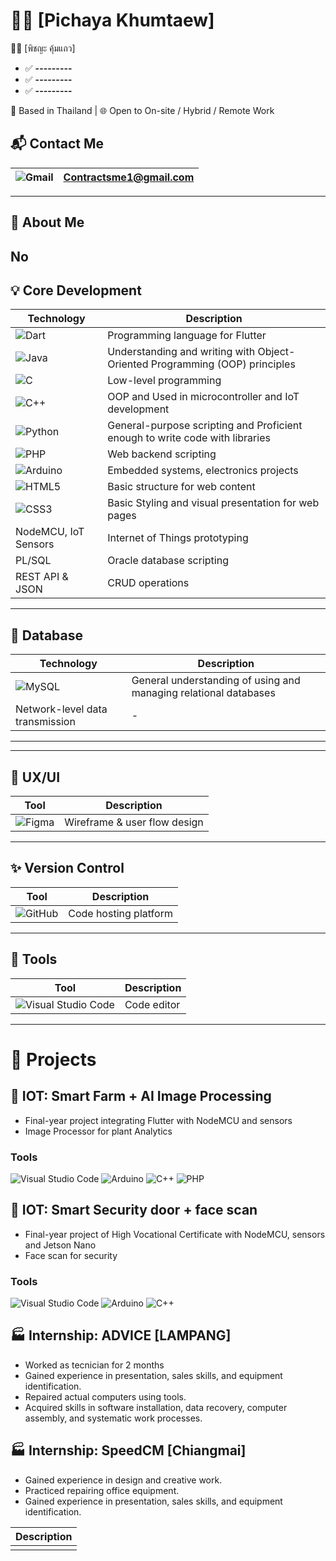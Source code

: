 # 👩‍💻 [Pichaya Khumtaew]  
👩‍💻 [พิชญะ คุ้มแถว]  
- ✅ **---------**  
- ✅ **---------**  
- ✅ **---------**

📍 Based in Thailand | 🌐 Open to On-site / Hybrid / Remote Work  

## 📬 Contact Me

| ![Gmail](https://img.shields.io/badge/Gmail-D14836?style=for-the-badge&logo=gmail&logoColor=white) |Contractsme1@gmail.com |
|----------------------------------------------------------------------------------------------------|-----------------------------|

---

## 🚀 About Me
No
---

## 💡 Core Development

| Technology | Description |
|------------|-------------|
| ![Dart](https://img.shields.io/badge/dart-%230175C2.svg?style=for-the-badge&logo=dart&logoColor=white) | Programming language for Flutter |
| ![Java](https://img.shields.io/badge/java-%23ED8B00.svg?style=for-the-badge&logo=openjdk&logoColor=white) | Understanding and writing with Object-Oriented Programming (OOP) principles |
| ![C](https://img.shields.io/badge/c-%2300599C.svg?style=for-the-badge&logo=c&logoColor=white) | Low-level programming |
| ![C++](https://img.shields.io/badge/c++-%2300599C.svg?style=for-the-badge&logo=c%2B%2B&logoColor=white) | OOP and Used in microcontroller and IoT development |
| ![Python](https://img.shields.io/badge/python-3670A0?style=for-the-badge&logo=python&logoColor=ffdd54) | General-purpose scripting and Proficient enough to write code with libraries |
| ![PHP](https://img.shields.io/badge/php-%23777BB4.svg?style=for-the-badge&logo=php&logoColor=white) | Web backend scripting |
| ![Arduino](https://img.shields.io/badge/-Arduino-00979D?style=for-the-badge&logo=Arduino&logoColor=white) | Embedded systems, electronics projects |
| ![HTML5](https://img.shields.io/badge/html5-%23E34F26.svg?style=for-the-badge&logo=html5&logoColor=white) | Basic structure for web content |
| ![CSS3](https://img.shields.io/badge/css3-%231572B6.svg?style=for-the-badge&logo=css3&logoColor=white) | Basic Styling and visual presentation for web pages |
| NodeMCU, IoT Sensors | Internet of Things prototyping |
| PL/SQL | Oracle database scripting |
| REST API & JSON | CRUD operations |

---

## 💾 Database

| Technology | Description |
|------------|-------------|
| ![MySQL](https://img.shields.io/badge/mysql-4479A1.svg?style=for-the-badge&logo=mysql&logoColor=white) | General understanding of using and managing relational databases |
| Network-level data transmission | - |

---



---

## 🎨 UX/UI

| Tool | Description |
|------|-------------|
| ![Figma](https://img.shields.io/badge/figma-%23F24E1E.svg?style=for-the-badge&logo=figma&logoColor=white) | Wireframe & user flow design |

---

## ✨ Version Control

| Tool | Description |
|------|-------------|
| ![GitHub](https://img.shields.io/badge/github-%23121011.svg?style=for-the-badge&logo=github&logoColor=white) | Code hosting platform |

---

## 🔧 Tools

| Tool | Description |
|------|-------------|
| ![Visual Studio Code](https://img.shields.io/badge/Visual%20Studio%20Code-0078d7.svg?style=for-the-badge&logo=visual-studio-code&logoColor=white) | Code editor |



---

# 🧪 Projects

## 📱 IOT: **Smart Farm + AI Image Processing**
- Final-year project integrating Flutter with NodeMCU and sensors
- Image Processor for plant Analytics
### Tools
![Visual Studio Code](https://img.shields.io/badge/Visual%20Studio%20Code-0078d7.svg?style=for-the-badge&logo=visual-studio-code&logoColor=white) ![Arduino](https://img.shields.io/badge/-Arduino-00979D?style=for-the-badge&logo=Arduino&logoColor=white) ![C++](https://img.shields.io/badge/c++-%2300599C.svg?style=for-the-badge&logo=c%2B%2B&logoColor=white) ![PHP](https://img.shields.io/badge/php-%23777BB4.svg?style=for-the-badge&logo=php&logoColor=white)

## 📱 IOT: **Smart Security door + face scan**
- Final-year project of High Vocational Certificate with NodeMCU, sensors and Jetson Nano
- Face scan for security
### Tools
![Visual Studio Code](https://img.shields.io/badge/Visual%20Studio%20Code-0078d7.svg?style=for-the-badge&logo=visual-studio-code&logoColor=white) ![Arduino](https://img.shields.io/badge/-Arduino-00979D?style=for-the-badge&logo=Arduino&logoColor=white) ![C++](https://img.shields.io/badge/c++-%2300599C.svg?style=for-the-badge&logo=c%2B%2B&logoColor=white)

## 🏭 Internship: **ADVICE [LAMPANG]**
- Worked as tecnician for 2 months
- Gained experience in presentation, sales skills, and equipment identification.
- Repaired actual computers using tools.
- Acquired skills in software installation, data recovery, computer assembly, and systematic work processes.

## 🏭 Internship: **SpeedCM [Chiangmai]**
- Gained experience in design and creative work.
- Practiced repairing office equipment.
- Gained experience in presentation, sales skills, and equipment identification.

|Description                                                                                                    |
|---------------------------------------------------------------------------------------------------------------|
|  |
